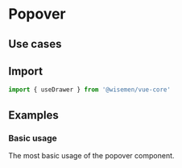 # Popover

## Use cases

<BulletList
  :items="[
    {
      description: 'When you need a tooltip-like behavior but with more content or interactivity.',
      variant: 'good',
    },
    {
      description: 'When the content you want to display is a list of selectable options.',
      variant: 'bad',
      link: {
        labeL: 'DropdownMenu',
        href: '/vue-core/components/dropdown-menu/dropdown-menu.html'
      }
    },
  ]"
/>

## Import

```ts
import { useDrawer } from '@wisemen/vue-core'
```

<!-- @include: ./popover-meta.md -->

## Examples

### Basic usage
The most basic usage of the popover component.

<ComponentPreview name="popover/basic" />